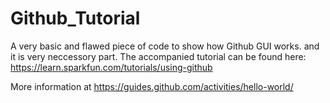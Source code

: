 # Github_Tutorial
A very basic and flawed piece of code to show how Github GUI works. and it is very neccessory part.
The accompanied tutorial can be found here:
https://learn.sparkfun.com/tutorials/using-github

More information at
https://guides.github.com/activities/hello-world/
